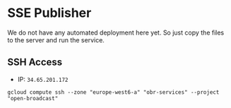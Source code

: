 # SSE Publisher

We do not have any automated deployment here yet. So just copy the files to the server and run the service.

## SSH Access

 - IP: `34.65.201.172`

```shell
gcloud compute ssh --zone "europe-west6-a" "obr-services" --project "open-broadcast"
```